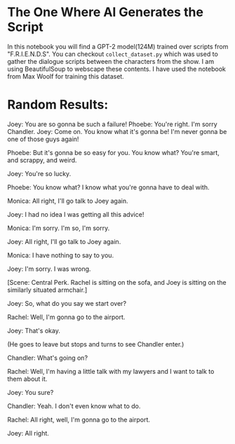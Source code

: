 # The One Where AI Generates the Script

In this notebook you will find a GPT-2 model(124M) trained over scripts from "F.R.I.E.N.D.S".
You can checkout `collect_dataset.py` which was used to gather the dialogue scripts between the characters from the show.
I am using BeautifulSoup to webscape these contents. I have used the notebook from Max Woolf for training 
this dataset.

# Random Results:

Joey: You are so gonna be such a failure!
Phoebe: You're right. I'm sorry Chandler.
Joey: Come on. You know what it's gonna be! I'm never gonna be one of those guys again!

Phoebe: But it's gonna be so easy for you. You know what? You're smart, and scrappy, and weird.

Joey: You're so lucky.

Phoebe: You know what? I know what you're gonna have to deal with.

Monica: All right, I'll go talk to Joey again.

Joey: I had no idea I was getting all this advice!

Monica: I'm sorry. I'm so, I'm sorry.

Joey: All right, I'll go talk to Joey again.

Monica: I have nothing to say to you.

Joey: I'm sorry. I was wrong.

[Scene: Central Perk. Rachel is sitting on the sofa, and Joey is sitting on the similarly
situated armchair.]

Joey: So, what do you say we start over?

Rachel: Well, I'm gonna go to the airport.

Joey: That's okay.

(He goes to leave but stops and turns to see Chandler enter.)

Chandler: What's going on?

Rachel: Well, I'm having a little talk with my lawyers and I want to talk to them
about it.

Joey: You sure?

Chandler: Yeah. I don't even know what to do.

Rachel: All right, well, I'm gonna go to the airport.

Joey: All right.


